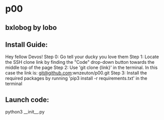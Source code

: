 # p00
## bxlobog by lobo
## Install Guide:
Hey fellow Devos! 
Step 0: Go tell your ducky you love them
Step 1: Locate the SSH clone link by finding the "Code" drop-down button towards the middle top of the page
Step 2: Use 'git clone {link}' in the terminal. In this case the link is: git@github.com:wnzeuton/p00.git
Step 3: Install the required packages by running 'pip3 install -r requirements.txt' in the terminal 
## Launch code:
python3 \_\_init\_\_.py
